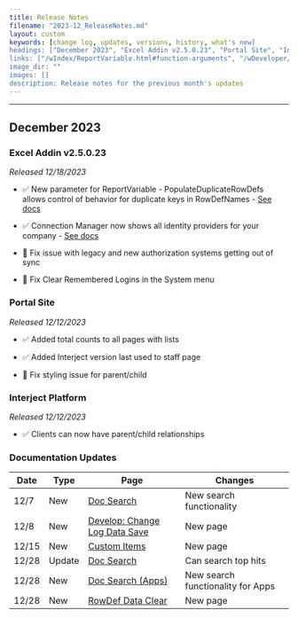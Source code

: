 ```yaml
---
title: Release Notes
filename: "2023-12_ReleaseNotes.md"
layout: custom
keywords: [change log, updates, versions, history, what's new]
headings: ["December 2023", "Excel Addin v2.5.0.23", "Portal Site", "Interject Platform", "Documentation Updates"]
links: ["/wIndex/ReportVariable.html#function-arguments", "/wDeveloper/ConnectionManager.html", "/schemas/custom_search", "/wDeveloper/L-Dev-ChangelogDataSave.html", "/wDeveloper/CustomItems.html", "/schemas/custom_search", "/bApps/schemas/custom_search", "/wTroubleshoot/RowDefClear.html"]
image_dir: ""
images: []
description: Release notes for the previous month's updates
---
```

* * *

## December 2023

### Excel Addin v2.5.0.23

_Released 12/18/2023_

* ✅ New parameter for ReportVariable - PopulateDuplicateRowDefs allows control of behavior for duplicate keys in RowDefNames - [See docs](/wIndex/ReportVariable.html#function-arguments)

* ✅ Connection Manager now shows all identity providers for your company - [See docs](/wDeveloper/ConnectionManager.html)

* 🐞 Fix issue with legacy and new authorization systems getting out of sync

* 🐞 Fix Clear Remembered Logins in the System menu

### Portal Site

_Released 12/12/2023_

* ✅ Added total counts to all pages with lists

* ✅ Added Interject version last used to staff page

* 🐞 Fix styling issue for parent/child

### Interject Platform

_Released 12/12/2023_

* ✅ Clients can now have parent/child relationships

### Documentation Updates

| Date | Type | Page | Changes |
|---|---|---|---|
| 12/7 | New | [Doc Search](/schemas/custom_search) | New search functionality |
| 12/8 | New | [Develop: Change Log Data Save](/wDeveloper/L-Dev-ChangelogDataSave.html) | New page |
| 12/15 | New | [Custom Items](/wDeveloper/CustomItems.html) | New page |
| 12/28 | Update | [Doc Search](/schemas/custom_search) | Can search top hits |
| 12/28 | New | [Doc Search (Apps)](/bApps/schemas/custom_search) | New search functionality for Apps |
| 12/28 | New | [RowDef Data Clear](/wTroubleshoot/RowDefClear.html) | New page |
